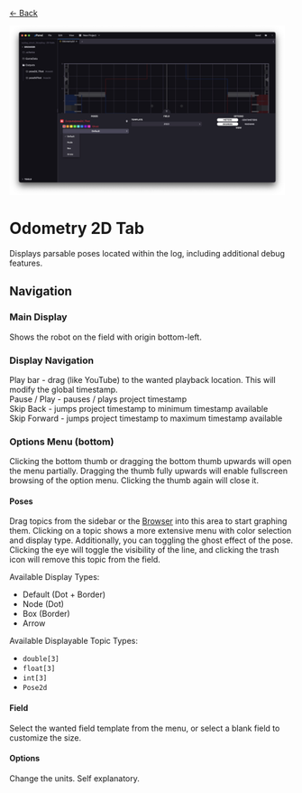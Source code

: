 <div class="docs-nav"><p><a href="../MAIN.md">← Back</a></p></div>

<img src="./odometry2d.png" height="300px">

# Odometry 2D Tab

Displays parsable poses located within the log, including additional debug features.

## Navigation

### Main Display
Shows the robot on the field with origin bottom-left.

### Display Navigation
Play bar - drag (like YouTube) to the wanted playback location. This will modify the global timestamp.  
Pause / Play - pauses / plays project timestamp  
Skip Back - jumps project timestamp to minimum timestamp available  
Skip Forward - jumps project timestamp to maximum timestamp available  

### Options Menu (bottom)

Clicking the bottom thumb or dragging the bottom thumb upwards will open the menu partially. Dragging the thumb fully upwards will enable fullscreen browsing of the option menu. Clicking the thumb again will close it.

#### Poses
Drag topics from the sidebar or the [Browser](../tabs/BROWSER.md) into this area to start graphing them. Clicking on a topic shows a more extensive menu with color selection and display type. Additionally, you can toggling the ghost effect of the pose. Clicking the eye will toggle the visibility of the line, and clicking the trash icon will remove this topic from the field.  

Available Display Types:
- Default (Dot + Border)
- Node (Dot)
- Box (Border)
- Arrow

Available Displayable Topic Types:
- `double[3]`
- `float[3]`
- `int[3]`
- `Pose2d`

#### Field
Select the wanted field template from the menu, or select a blank field to customize the size.

#### Options
Change the units. Self explanatory.
